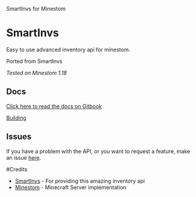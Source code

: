 SmartInvs for Minestom

# SmartInvs
Easy to use advanced inventory api for minestom. 

Ported from SmartInvs

*Tested on Minestom 1.18*

## Docs
[Click here to read the docs on Gitbook](https://minuskube.gitbook.io/smartinvs/)

[Building](https://jitpack.io/#MinestomBrick/SmartInvs)


## Issues
If you have a problem with the API, or you want to request a feature, make an issue [here](https://github.com/MinestomBrick/SmartInvs/issues).

#Credits

- [SmartInvs](https://github.com/MinusKube/SmartInvs) - For providing this amazing inventory api
- [Minestom](https://github.com/Minestom/Minestom) - Minecraft Server implementation
